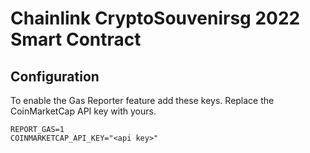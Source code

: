 # Chainlink CryptoSouvenirsg 2022 Smart Contract

## Configuration

To enable the Gas Reporter feature add these keys. Replace the CoinMarketCap API key with yours.

```
REPORT_GAS=1
COINMARKETCAP_API_KEY="<api key>"
```
